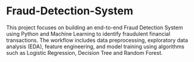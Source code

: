 # Fraud-Detection-System
This project focuses on building an end-to-end Fraud Detection System using Python and Machine Learning to identify fraudulent financial transactions. The workflow includes data preprocessing, exploratory data analysis (EDA), feature engineering, and model training using algorithms such as Logistic Regression, Decision Tree and  Random Forest.
